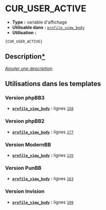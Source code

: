 # CUR_USER_ACTIVE
* __Type__ __:__ variable d'affichage
* __Utilisable dans__ __:__ [`profile_view_body`](../tpl/profile_view_body.md#readme)
* __Utilisation__ __:__

```smarty
{CUR_USER_ACTIVE}
```

## Description[*](https://fa-tvars.appspot.com/var/CUR_USER_ACTIVE)
[*Ajouter une description*](https://fa-tvars.appspot.com/var/CUR_USER_ACTIVE)

## Utilisations dans les templates

### Version phpBB3
* __[`profile_view_body`](../tpl/profile_view_body.md#readme)__ __:__ lignes [`150`](../src/prosilver/profile_view_body.tpl#L150)

### Version phpBB2
* __[`profile_view_body`](../tpl/profile_view_body.md#readme)__ __:__ lignes [`177`](../src/subsilver/profile_view_body.tpl#L177)

### Version ModernBB
* __[`profile_view_body`](../tpl/profile_view_body.md#readme)__ __:__ lignes [`135`](../src/modernbb/profile_view_body.tpl#L135)

### Version PunBB
* __[`profile_view_body`](../tpl/profile_view_body.md#readme)__ __:__ lignes [`163`](../src/punbb/profile_view_body.tpl#L163)

### Version Invision
* __[`profile_view_body`](../tpl/profile_view_body.md#readme)__ __:__ lignes [`199`](../src/invision/profile_view_body.tpl#L199)

